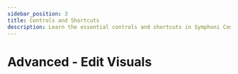 ```yaml
---
sidebar_position: 3
title: Controls and Shortcuts
description: Learn the essential controls and shortcuts in Symphoni Composer
---
```


# Advanced - Edit Visuals